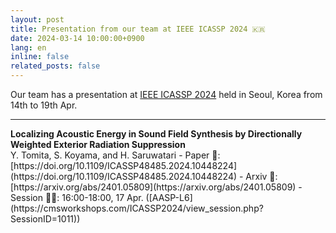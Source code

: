 ```yaml
---
layout: post
title: Presentation from our team at IEEE ICASSP 2024 🇰🇷
date: 2024-03-14 10:00:00+0900
lang: en
inline: false
related_posts: false
---
```


Our team has a presentation at [IEEE ICASSP 2024](https://2024.ieeeicassp.org/) held in Seoul, Korea from 14th to 19th Apr. 

***

<div style="font-weight:bolder">Localizing Acoustic Energy in Sound Field Synthesis by Directionally Weighted Exterior Radiation Suppression</div>
Y. Tomita, S. Koyama, and H. Saruwatari
- Paper 📝: [https://doi.org/10.1109/ICASSP48485.2024.10448224](https://doi.org/10.1109/ICASSP48485.2024.10448224)
- Arxiv 📝: [https://arxiv.org/abs/2401.05809](https://arxiv.org/abs/2401.05809)
- Session 🧑‍💻: 16:00-18:00, 17 Apr. ([AASP-L6](https://cmsworkshops.com/ICASSP2024/view_session.php?SessionID=1011))

